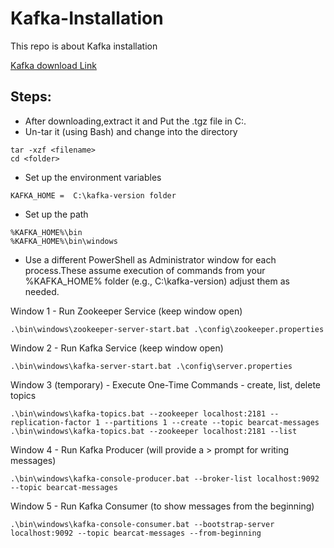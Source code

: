 # Kafka-Installation
This repo is about Kafka installation

[Kafka download Link](https://kafka.apache.org/quickstart)

## Steps:
- After downloading,extract it and Put the .tgz file in C:\.
- Un-tar it (using Bash) and change into the directory
```
tar -xzf <filename>
cd <folder>
```
- Set up the environment variables
``` 
KAFKA_HOME =  C:\kafka-version folder
```
- Set up the path 
```
%KAFKA_HOME%\bin
%KAFKA_HOME%\bin\windows
```
- Use a different PowerShell as Administrator window for each process.These assume execution of commands from your %KAFKA_HOME% folder (e.g., C:\kafka-version) adjust them as needed.

Window 1 - Run Zookeeper Service  (keep window open)
```
.\bin\windows\zookeeper-server-start.bat .\config\zookeeper.properties
```
Window 2 - Run Kafka Service (keep window open)
```
.\bin\windows\kafka-server-start.bat .\config\server.properties
```
Window 3 (temporary) - Execute One-Time Commands - create, list, delete topics 
```
.\bin\windows\kafka-topics.bat --zookeeper localhost:2181 --replication-factor 1 --partitions 1 --create --topic bearcat-messages
.\bin\windows\kafka-topics.bat --zookeeper localhost:2181 --list
```
Window 4 - Run Kafka Producer (will provide a > prompt for writing messages)
```
.\bin\windows\kafka-console-producer.bat --broker-list localhost:9092 --topic bearcat-messages
```
Window 5 - Run Kafka Consumer (to show messages from the beginning)
```
.\bin\windows\kafka-console-consumer.bat --bootstrap-server localhost:9092 --topic bearcat-messages --from-beginning
```





